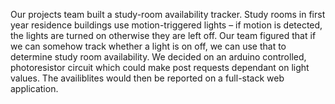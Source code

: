 Our projects team built a study-room availability tracker. Study rooms in first year residence buildings use motion-triggered lights – if motion is detected, the lights are turned on otherwise they are left off. Our team figured that if we can somehow track whether a light is on off, we can use that to determine study room availability.  We decided on an arduino controlled, photoresistor circuit which could make post requests dependant on light values. The availiblites would then be reported on a full-stack web application. 

